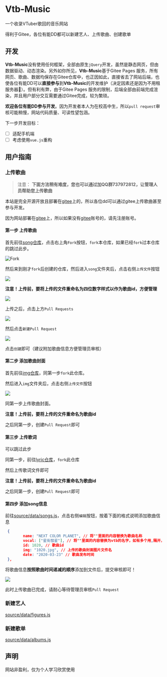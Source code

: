 # Vtb-Music

一个收录VTuber歌回的音乐网站

得利于Gitee，各位有能DD都可以新建艺人、上传歌曲、创建歌单

## 开发

**Vtb-Music**没有使用任何框架，全部由原生`jQuery`开发，虽然是静态网页，但由数据驱动、动态渲染。另外如你所见，**Vtb-Music**基于Gitee Pages 服务，所有网页、歌曲、数据均保存在Gitee仓库中，也正因如此，直接省去了网站后端，也使各位有能DD可以**直接参与**到**Vtb-Music**的开发维护（决定因素还是因为不用租服务器🤣）。但有利有弊，由于Gitee Pages 服务的限制，后端全部由前端完成渲染，并且用户部分交互需要通过Gitee完成，较为繁琐。

**欢迎各位有能DD参与开发**。因为开发者本人为在校高中生，所以`pull request`审核可能稍慢，网站代码质量、可读性望包涵。

下一步开发目标：

- [ ] 适配手机端
- [ ] 考虑使用`vue.js`重构

## 用户指南

### 上传歌曲


>  注意： **下面方法稍有难度，您也可以通过加QQ群737972812，让管理人员帮助您上传歌曲**


本站是完全开源开放且部署在[gitee](https://gitee.com/)上的，所以各位dd可以通过gitee上传歌曲甚至参与开发。

因为网站部署在[gitee](https://gitee.com/)上，所以如果没有[gitee](https://gitee.com/)账号的，请先注册账号。

#### 第一步 上传歌曲

首先前往[song仓库](https://gitee.com/santiego/vtb-music-source-song)，点击右上角`Fork`按钮，`fork`本仓库，如果已经`fork`过本仓库的跳过此步。

![Fork](https://images.gitee.com/uploads/images/2020/0329/113110_9bb3ddfb_1303165.png)

然后来到刚才`fork`后创建的仓库，然后进入`song`文件夹后，点击右侧`上传文件`按钮

![](https://images.gitee.com/uploads/images/2020/0329/113110_3327cf46_1303165.png)

**注意！上传前，要将上传的文件重命名为四位数字样式以作为歌曲id，方便管理**

![](https://images.gitee.com/uploads/images/2020/0329/113110_a68c9f01_1303165.png)

上传之后，点击上方`Pull Requests`

![](https://images.gitee.com/uploads/images/2020/0329/113110_4f72a9df_1303165.png)

然后点击`新建Pull Request`

![](https://images.gitee.com/uploads/images/2020/0329/113110_9219d7f9_1303165.png)

点击`创建`即可（建议附加歌曲信息方便管理员审核）

#### 第二步 添加歌曲封面

首先前往[img仓库](https://gitee.com/santiego/vtb-music-source-img)，同第一步`fork`此仓库。

然后进入`img`文件夹后，点击右侧`上传文件`按钮

![](https://images.gitee.com/uploads/images/2020/0329/113110_3327cf46_1303165.png)

同第一步上传歌曲封面。

**注意！上传前，要将上传的文件重命名为歌曲id**

之后同第一步，创建`Pull Request`即可

#### 第三步 上传歌词

可以跳过此步

同第一步，前往[lyric仓库](https://gitee.com/santiego/vtb-music-source-lyric)，`fork`此仓库

然后上传歌词文件即可

**注意！上传前，要将上传的文件重命名为歌曲id**

之后同第一步，创建`Pull Request`即可

#### 第四步 添加song信息

前往[source/data/songs.js](https://gitee.com/santiego/vtb-music/blob/master/source/data/songs.js)，点击右侧`编辑`按钮，按着下面的格式说明添加歌曲信息

```json
 {
		name: "NEXT COLOR PLANET", // 将""里面的内容替换为歌曲名称
		vocal: ["星街彗星"], // 将""里面的内容替换为vtb的名字，如有多个用,隔开，如vocal:["夏色祭","律可"]
		id: 1020, // 歌曲id
		img: "1020.jpg", // 上传的歌曲封面图片文件名
		date: "2020-03-23" // 歌曲发布时间
 },
```

将歌曲信息**按照歌曲时间递减的顺序**添加到文件后，提交审核即可！

![](https://images.gitee.com/uploads/images/2020/0329/113110_8fee4ce7_1303165.png)

此时上传歌曲已完成，请耐心等待管理员审核`Pull Request`

### 新建艺人

[source/data/figures.js](https://gitee.com/santiego/vtb-music/blob/master/source/data/figures.js)

### 新建歌单

[source/data/albums.js](https://gitee.com/santiego/vtb-music/blob/master/source/data/albums.js)

## 声明

网站非盈利，仅为个人学习欣赏使用


